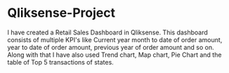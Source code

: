 # Qliksense-Project
I have created a Retail Sales Dashboard in Qliksense. This dashboard consists of multiple KPI's like Current year month to date of order amount, year to date of order amount, previous year of order amount and so on. Along with that I have also used Trend chart, Map chart, Pie Chart and the table of Top 5 transactions of states.
